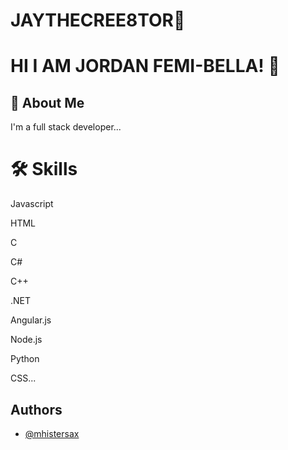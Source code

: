 # JAYTHECREE8TOR🎱





# HI I AM JORDAN FEMI-BELLA! 👋



## 🚀 About Me
I'm a full stack developer...




# 🛠 Skills

Javascript

HTML

 C


 C#


 C++


 .NET


Angular.js


Node.js


Python


CSS...


## Authors

- [@mhistersax](https://github.com/mhistersax)
